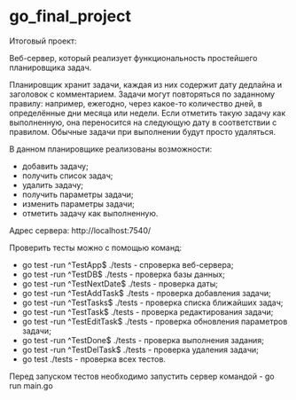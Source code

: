 # go_final_project

Итоговый проект:

Веб-сервер, который реализует функциональность простейшего планировщика задач.

Планировщик хранит задачи, каждая из них содержит дату дедлайна и заголовок с комментарием. Задачи могут повторяться по заданному правилу: например, ежегодно, через какое-то количество дней, в определённые дни месяца или недели. Если отметить такую задачу как выполненную, она переносится на следующую дату в соответствии с правилом. Обычные задачи при выполнении будут просто удаляться. 

В данном планировщике реализованы возможности:
- добавить задачу;
- получить список задач;
- удалить задачу;
- получить параметры задачи;
- изменить параметры задачи;
- отметить задачу как выполненную.

Адрес сервера: http://localhost:7540/

Проверить тесты можно с помощью команд:
- go test -run ^TestApp$ ./tests - спроверка веб-сервера;
- go test -run ^TestDB$ ./tests - проверка базы данных;
- go test -run ^TestNextDate$ ./tests - проверка даты;
- go test -run ^TestAddTask$ ./tests - проверка добавления задачи;
- go test -run ^TestTasks$ ./tests - проверка списка ближайших задач;
- go test -run ^TestTask$ ./tests - проверка редактирования задачи;
- go test -run ^TestEditTask$ ./tests - проверка обновления параметров задачи;
- go test -run ^TestDone$ ./tests - проверка выполнения задания;
- go test -run ^TestDelTask$ ./tests - проверка удаления задачи;
- go test ./tests - проверка всех тестов.

Перед запуском тестов необходимо запустить сервер командой - go run main.go
